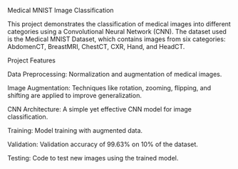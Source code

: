 Medical MNIST Image Classification

This project demonstrates the classification of medical images into different categories using a Convolutional Neural Network (CNN). The dataset used is the Medical MNIST Dataset, which contains images from six categories: AbdomenCT, BreastMRI, ChestCT, CXR, Hand, and HeadCT.

Project Features

Data Preprocessing: Normalization and augmentation of medical images.

Image Augmentation: Techniques like rotation, zooming, flipping, and shifting are applied to improve generalization.

CNN Architecture: A simple yet effective CNN model for image classification.

Training: Model training with augmented data.

Validation: Validation accuracy of 99.63% on 10% of the dataset.

Testing: Code to test new images using the trained model.
